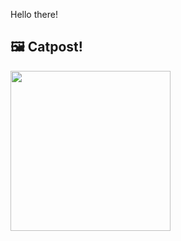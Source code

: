 Hello there!



## 🖼️ Catpost!

<sub>
    <img src="https://cdn2.thecatapi.com/images/a1b.jpg" height="256">
</sub>

